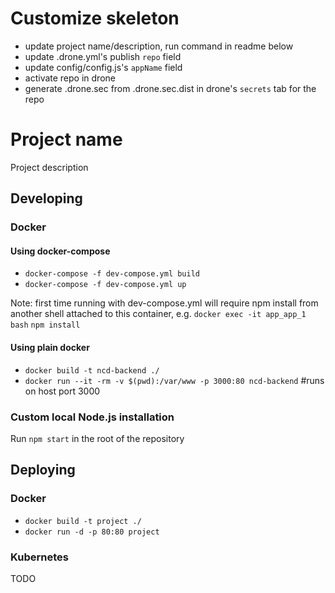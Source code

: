 # Customize skeleton

* update project name/description, run command in readme below
* update .drone.yml's publish `repo` field
* update config/config.js's `appName` field
* activate repo in drone
* generate .drone.sec from .drone.sec.dist in drone's `secrets` tab for the repo

# Project name

Project description

## Developing

### Docker

#### Using docker-compose
* `docker-compose -f dev-compose.yml build`
* `docker-compose -f dev-compose.yml up`

Note: first time running with dev-compose.yml will require npm install from another shell attached to this container, e.g. `docker exec -it app_app_1 bash` `npm install`

#### Using plain docker

* `docker build -t ncd-backend ./`
* `docker run --it -rm -v $(pwd):/var/www -p 3000:80 ncd-backend` #runs on host port 3000

### Custom local Node.js installation
Run `npm start` in the root of the repository

## Deploying

### Docker
* `docker build -t project ./`
* `docker run -d -p 80:80 project`

### Kubernetes
TODO
